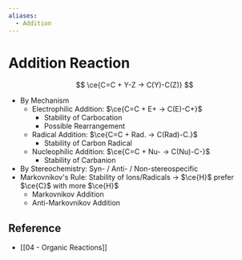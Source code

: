 ```yaml
---
aliases:
  - Addition
---
```


# Addition Reaction

$$
\ce{C=C + Y-Z -> C(Y)-C(Z)}
$$

- By Mechanism
	- Electrophilic Addition: $\ce{C=C + E+ -> C(E)-C+}$
		- Stability of Carbocation
		- Possible Rearrangement
	- Radical Addition: $\ce{C=C + Rad. -> C(Rad)-C.}$
		- Stability of Carbon Radical
	- Nucleophilic Addition: $\ce{C=C + Nu- -> C(Nu)-C-}$
		- Stability of Carbanion
- By Stereochemistry: Syn- / Anti- / Non-stereospecific
- Markovnikov's Rule: Stability of Ions/Radicals → $\ce{H}$ prefer $\ce{C}$ with more $\ce{H}$
	- Markovnikov Addition
	- Anti-Markovnikov Addition

## Reference

- [[04 - Organic Reactions]]
